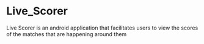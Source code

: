 # Live_Scorer
Live Scorer is an android application that facilitates users to view the scores of the matches that are happening around them 
